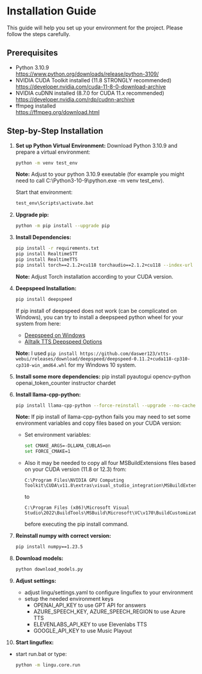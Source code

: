 
# Installation Guide

This guide will help you set up your environment for the project. Please follow the steps carefully.

## Prerequisites
- Python 3.10.9  
  https://www.python.org/downloads/release/python-3109/
- NVIDIA CUDA Toolkit installed (11.8 STRONGLY recommended)  
  https://developer.nvidia.com/cuda-11-8-0-download-archive
- NVIDIA cuDNN installed (8.7.0 for CUDA 11.x recommended)  
  https://developer.nvidia.com/rdp/cudnn-archive
- ffmpeg installed  
  https://ffmpeg.org/download.html

## Step-by-Step Installation

1. **Set up Python Virtual Environment:**
   Download Python 3.10.9 and prepare a virtual environment:

   ```bash
   python -m venv test_env
   ```

   **Note:** Adjust to your python 3.10.9 exeutable (for example you might need to call C:\Python3-10-9\python.exe -m venv test_env).

   Start that environment:

   ```bash
   test_env\Scripts\activate.bat
   ```

2. **Upgrade pip:**
   ```bash
   python -m pip install --upgrade pip
   ```

3. **Install Dependencies:**
   ```bash
   pip install -r requirements.txt
   pip install RealtimeSTT
   pip install RealtimeTTS
   pip install torch==2.1.2+cu118 torchaudio==2.1.2+cu118 --index-url https://download.pytorch.org/whl/cu118
   ```

   **Note:** Adjust Torch installation according to your CUDA version.

4. **Deepspeed Installation:**
   ```bash
   pip install deepspeed
   ```

   If pip install of deepspeed does not work (can be complicated on Windows), you can try to install a deepspeed python wheel for your system from here:
   - [Deepspeed on Windows](https://github.com/daswer123/deepspeed-windows-wheels)
   - [Alltalk TTS Deepspeed Options](https://github.com/erew123/alltalk_tts?tab=readme-ov-file#-deepspeed-installation-options)

   **Note:** I used `pip install https://github.com/daswer123/xtts-webui/releases/download/deepspeed/deepspeed-0.11.2+cuda118-cp310-cp310-win_amd64.whl` for my Windows 10 system. 

5. **Install some more dependencies:**
   pip install pyautogui opencv-python openai_token_counter instructor chardet

6. **Install llama-cpp-python:**
   ```bash
   pip install llama-cpp-python --force-reinstall --upgrade --no-cache-dir --verbose
   ```

   **Note:** If pip install of llama-cpp-python fails you may need to set some environment variables and copy files based on your CUDA version:
   - Set environment variables:
     ```bash
     set CMAKE_ARGS=-DLLAMA_CUBLAS=on
     set FORCE_CMAKE=1
     ```
   - Also it may be needed to copy all four MSBuildExtensions files based on your CUDA version (11.8 or 12.3) from:
     ```
     C:\Program Files\NVIDIA GPU Computing Toolkit\CUDA\v11.8\extras\visual_studio_integration\MSBuildExtensions   
     ```
     to
     ```
     C:\Program Files (x86)\Microsoft Visual Studio\2022\BuildTools\MSBuild\Microsoft\VC\v170\BuildCustomizations
     ```
     before executing the pip install command.

7. **Reinstall numpy with correct version:**
   ```bash
   pip install numpy==1.23.5
   ```

8. **Download models:**
   ```bash
   python download_models.py
   ```

9. **Adjust settings:**
   - adjust lingu/settings.yaml to configure linguflex to your environment
   - setup the needed environment keys
     - OPENAI_API_KEY to use GPT API for answers
     - AZURE_SPEECH_KEY, AZURE_SPEECH_REGION to use Azure TTS
     - ELEVENLABS_API_KEY to use Elevenlabs TTS
     - GOOGLE_API_KEY to use Music Playout

10. **Start linguflex:**
   - start run.bat or type:
      ```bash
      python -m lingu.core.run
      ``` 